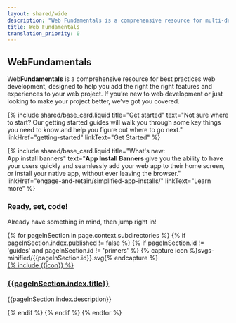 ```yaml
---
layout: shared/wide
description: "Web Fundamentals is a comprehensive resource for multi-device web development."
title: Web Fundamentals
translation_priority: 0
---
```


<div class="wf-subheading">
  <div class="page-content">
    <h2>Web<b>Fundamentals</b></h2>
    <p class="mdl-typography--font-thin">
      Web<b>Fundamentals</b> is a comprehensive resource for best practices
      web development, designed to help you add the right the right features
      and experiences to your web project. If you’re new to web development
      or just looking to make your project better, we’ve got you covered.
    </p>
  </div>
</div>

<div class="page-content mdl-grid">
  {% include shared/base_card.liquid title="Get started" text="Not sure where to start? Our getting started guides will walk you through some key things you need to know and help you figure out where to go next." linkHref="getting-started" linkText="Get Started" %}

  {% include shared/base_card.liquid title="What's new:<br>App install banners" text="<b>App Install Banners</b> give you the ability to have your users quickly and seamlessly add your web app to their home screen, or install your native app, without ever leaving the browser." linkHref="engage-and-retain/simplified-app-installs/" linkText="Learn more" %}
</div>

<div class="page-content">
  <h3>Ready, set, code!</h3>
  <p>
    Already have something in mind, then jump right in!
  </p>
  <div class="mdl-grid mdl-typography--text-center">
    {% for pageInSection in page.context.subdirectories %}
    {% if pageInSection.index.published != false %}
    {% if pageInSection.id != 'guides' and pageInSection.id != 'primers' %}
    {% capture icon %}svgs-minified/{{pageInSection.id}}.svg{% endcapture %}
      <div class="mdl-cell mdl-cell--4-col">
        <div class="icon">
          <a href="{{pageInSection.index.canonical_url | localize_link:pageInSection }}">
            {% include {{icon}} %}
          </a>
        </div>
        <h3>
          <a href="{{pageInSection.index.canonical_url | localize_link:pageInSection }}">
          {{pageInSection.index.title}}
          </a>
        </h3>
        <p>{{pageInSection.index.description}}</p>
      </div>
    {% endif %}
    {% endif %}
    {% endfor %}
  </div>
</div>
